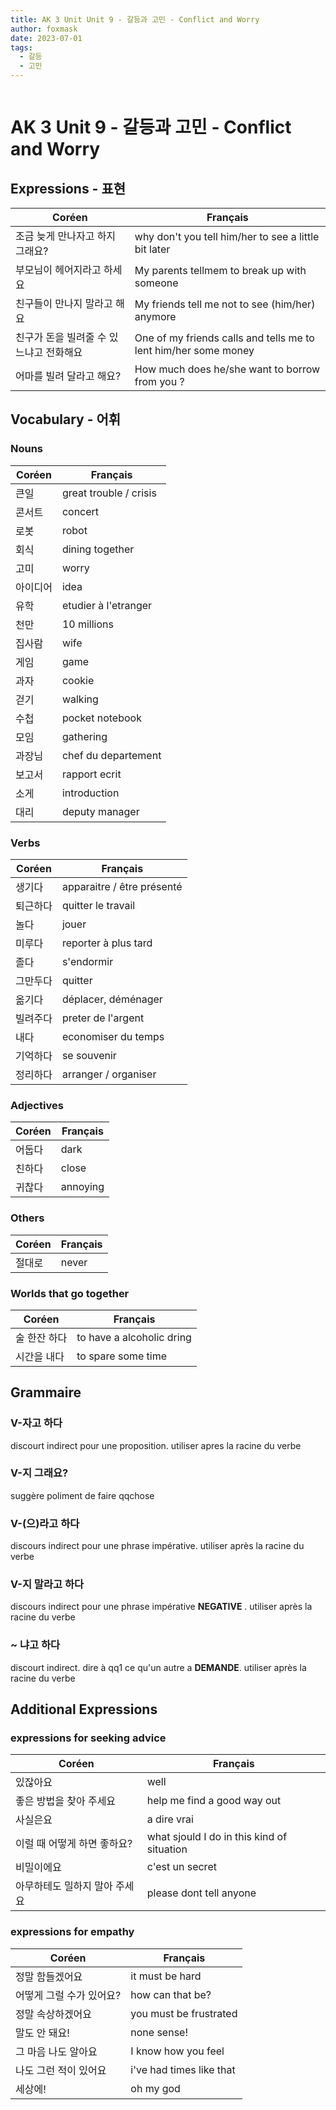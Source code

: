 ```yaml
---
title: AK 3 Unit Unit 9 - 갈등과 고민 - Conflict and Worry
author: foxmask
date: 2023-07-01
tags:
  - 갈등
  - 고민
---
```


```table-of-contents
```
# AK 3 Unit 9 - 갈등과 고민 - Conflict and Worry

## Expressions - 표현

| Coréen                          | Français |
| ------------------------------- | -------- |
| 조금 늦게 만나자고 하지 그래요? |  why don't you tell him/her to see a little bit later        |
| 부모님이 헤어지라고 하세요 | My parents tellmem to break up with someone          |
| 친구들이 만나지 말라고 해요 | My friends tell me not to see (him/her) anymore          |
| 친구가 돈을 빌려줄 수 있느냐고 전화해요 | One of my friends calls and tells me to lent him/her some money|
| 어마를 빌려 달라고 해요? | How much does he/she want to borrow from you ?|
## Vocabulary - 어휘

### Nouns

| Coréen | Français               |
| ------ | ---------------------- |
| 큰일     | great trouble / crisis |
| 콘서트    | concert                |
| 로봇     | robot                  |
| 회식     | dining together        |
| 고미     | worry                  |
| 아이디어   | idea                   |
| 유학     | etudier à l'etranger   |
| 천만     | 10 millions            |
| 집사람    | wife                   |
| 게임     | game                   |
| 과자     | cookie                 |
| 걷기     | walking                |
| 수첩     | pocket notebook        |
| 모임     | gathering              |
| 과장님    | chef du departement    |
| 보고서    | rapport ecrit          |
| 소게     | introduction           |
| 대리     | deputy manager         |
### Verbs

| Coréen | Français                   |
| ------ | -------------------------- |
| 생기다    | apparaitre / être présenté |
| 퇴근하다   | quitter le travail         |
| 놀다     | jouer                      |
| 미루다    | reporter à plus tard       |
| 졸다     | s'endormir                 |
| 그만두다   | quitter                    |
| 옮기다    | déplacer, déménager        |
| 빌려주다   | preter de l'argent         |
| 내다     | economiser du temps        |
| 기억하다   | se souvenir                |
| 정리하다   | arranger / organiser       |
### Adjectives

| Coréen | Français |
| ------ | -------- |
| 어둡다    | dark     |
| 친하다    | close    |
| 귀찮다    | annoying |
### Others

| Coréen | Français|
|--------|-------- |
|절대로 | never|
### Worlds that go together

| Coréen | Français|
|--------|-------- |
| 술 한잔 하다 | to have a alcoholic dring|
|시간을 내다 | to spare some time|

## Grammaire

### V-자고 하다
discourt indirect pour une proposition. utiliser apres la racine du verbe

### V-지 그래요?
suggère poliment de faire qqchose

### V-(으)라고 하다
discours indirect pour une phrase impérative. utiliser après la racine du verbe

### V-지 말라고 하다
discours indirect pour une phrase impérative **NEGATIVE** . utiliser après la racine du verbe

### ~ 냐고 하다
discourt indirect. dire à qq1 ce qu'un autre a **DEMANDE**. utiliser après la racine du verbe

## Additional Expressions
### expressions for seeking advice

| Coréen                        | Français |
| ----------------------------- | -------- |
| 있잖아요                      | well         |
| 좋은 방법을 찾아 주세요       |  help me find a good way out        |
| 사실은요                      | a dire vrai         |
| 이럴 때 어떻게 하면 좋하요?   |  what sjould I do in this kind of situation        |
| 비밀이에요                    |  c'est un secret        |
| 아무하테도 밀하지 말아 주세요 | please dont tell anyone         |
### expressions for empathy

| Coréen                   | Français |
| ------------------------ | -------- |
| 정말 함들겠어요          |  it must be hard        |
| 어떻게 그럴 수가 있어요? |   how can that be?       |
| 정말 속상하겠어요        | you must be frustrated         |
| 말도 안 돼요!             | none sense!         |
| 그 마음 나도 알아요      | I know how you feel         |
| 나도 그런 적이 있어요    | i've had times like that         |
| 세상에!                         |   oh my god       |
